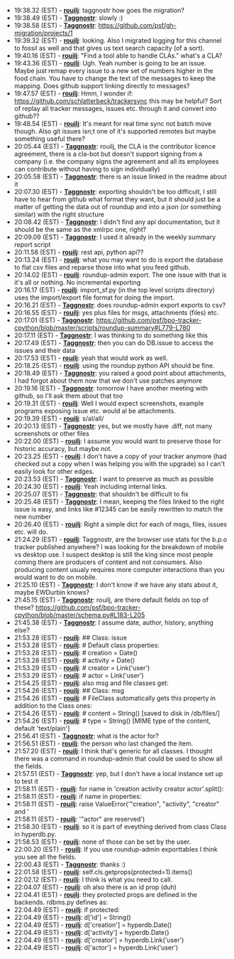 * <a id="19:38.32">19:38.32 (EST)</a> - __[rouilj](https://github.com/rouilj)__: taggnostr how goes the migration?
* <a id="19:38.49">19:38.49 (EST)</a> - __[Taggnostr](https://github.com/Taggnostr)__: slowly :)
* <a id="19:38.58">19:38.58 (EST)</a> - __[Taggnostr](https://github.com/Taggnostr)__: https://github.com/psf/gh-migration/projects/1
* <a id="19:39.32">19:39.32 (EST)</a> - __[rouilj](https://github.com/rouilj)__: looking. Also I migrated logging for this channel to fossil as well and that gives us text search capacity (of a sort).
* <a id="19:40.16">19:40.16 (EST)</a> - __[rouilj](https://github.com/rouilj)__: "Find a tool able to handle CLAs." what's a CLA?
* <a id="19:43.36">19:43.36 (EST)</a> - __[rouilj](https://github.com/rouilj)__: Ugh. Yeah number is going to be an issue. Maybe just remap every issue to a new set of numbers higher in the food chain. You have to change the text of the messages to keep the mapping. Does github support linking directly to messages?
* <a id="19:47.57">19:47.57 (EST)</a> - __[rouilj](https://github.com/rouilj)__: Hmm, I wonder if: https://github.com/schlatterbeck/trackersync this may be helpful? Sort of replay all tracker messages, issues etc. through it and convert into github??
* <a id="19:48.54">19:48.54 (EST)</a> - __[rouilj](https://github.com/rouilj)__: It's meant for real time sync not batch move though. Also git issues isn;t one of it's supported remotes but maybe something useful there?
* <a id="20:05.44">20:05.44 (EST)</a> - __[Taggnostr](https://github.com/Taggnostr)__: rouilj, the CLA is the contributor licence agreement, there is a cla-bot but doesn't support signing from a company (i.e. the company signs the agreement and all its employees can contribute without having to sign individually)
* <a id="20:05.58">20:05.58 (EST)</a> - __[Taggnostr](https://github.com/Taggnostr)__: there is an issue linked in the readme about it
* <a id="20:07.30">20:07.30 (EST)</a> - __[Taggnostr](https://github.com/Taggnostr)__: exporting shouldn't be too difficult, I still have to hear from github what format they want, but it should just be a matter of getting the data out of roundup and into a json (or something similar) with the right structure
* <a id="20:08.42">20:08.42 (EST)</a> - __[Taggnostr](https://github.com/Taggnostr)__: I didn't find any api documentation, but it should be the same as the xmlrpc one, right?
* <a id="20:09.09">20:09.09 (EST)</a> - __[Taggnostr](https://github.com/Taggnostr)__: I used it already in the weekly summary report script
* <a id="20:11.58">20:11.58 (EST)</a> - __[rouilj](https://github.com/rouilj)__: rest api, python api??
* <a id="20:13.24">20:13.24 (EST)</a> - __[rouilj](https://github.com/rouilj)__: what you may want to do is export the database to flat csv files and reparse those into what you feed github.
* <a id="20:14.02">20:14.02 (EST)</a> - __[rouilj](https://github.com/rouilj)__: roundup-admin export. The one issue with that is it's all or nothing. No incremental exporting
* <a id="20:16.17">20:16.17 (EST)</a> - __[rouilj](https://github.com/rouilj)__: import_sf.py (in the top level scripts directory) uses the import/export file format for doing the import.
* <a id="20:16.21">20:16.21 (EST)</a> - __[Taggnostr](https://github.com/Taggnostr)__: does roundup-admin export exports to csv?
* <a id="20:16.55">20:16.55 (EST)</a> - __[rouilj](https://github.com/rouilj)__: yes plus files for msgs, attachments (files) etc.
* <a id="20:17.01">20:17.01 (EST)</a> - __[Taggnostr](https://github.com/Taggnostr)__: https://github.com/psf/bpo-tracker-cpython/blob/master/scripts/roundup-summary#L779-L780
* <a id="20:17.11">20:17.11 (EST)</a> - __[Taggnostr](https://github.com/Taggnostr)__: I was thinking to do something like this
* <a id="20:17.49">20:17.49 (EST)</a> - __[Taggnostr](https://github.com/Taggnostr)__: then you can do DB.issue to access the issues and their data
* <a id="20:17.53">20:17.53 (EST)</a> - __[rouilj](https://github.com/rouilj)__: yeah that would work as well.
* <a id="20:18.25">20:18.25 (EST)</a> - __[rouilj](https://github.com/rouilj)__: using the roundup python API should be fine.
* <a id="20:18.49">20:18.49 (EST)</a> - __[Taggnostr](https://github.com/Taggnostr)__: you raised a good point about attachments, I had forgot about them now that we don't use patches anymore
* <a id="20:19.16">20:19.16 (EST)</a> - __[Taggnostr](https://github.com/Taggnostr)__: tomorrow I have another meeting with github, so I'll ask them about that too
* <a id="20:19.31">20:19.31 (EST)</a> - __[rouilj](https://github.com/rouilj)__: Well I would expect screenshots, example programs exposing issue etc. would al be attachments.
* <a id="20:19.39">20:19.39 (EST)</a> - __[rouilj](https://github.com/rouilj)__: s/al/all/
* <a id="20:20.13">20:20.13 (EST)</a> - __[Taggnostr](https://github.com/Taggnostr)__: yes, but we mostly have .diff, not many screenshots or other files
* <a id="20:22.00">20:22.00 (EST)</a> - __[rouilj](https://github.com/rouilj)__: I assume you would want to preserve those for historic accuracy, but maybe not.
* <a id="20:23.25">20:23.25 (EST)</a> - __[rouilj](https://github.com/rouilj)__: I don't have a copy of your tracker anymore (had checked out a copy when I was helping you with the upgrade) so I can't easily look for other edges.
* <a id="20:23.53">20:23.53 (EST)</a> - __[Taggnostr](https://github.com/Taggnostr)__: I want to preserve as much as possible
* <a id="20:24.30">20:24.30 (EST)</a> - __[rouilj](https://github.com/rouilj)__: Yeah including internal links.
* <a id="20:25.07">20:25.07 (EST)</a> - __[Taggnostr](https://github.com/Taggnostr)__: that shouldn't be difficult to fix
* <a id="20:25.48">20:25.48 (EST)</a> - __[Taggnostr](https://github.com/Taggnostr)__: I mean, keeping the files linked to the right issue is easy, and links like #12345 can be easily rewritten to match the new number
* <a id="20:26.40">20:26.40 (EST)</a> - __[rouilj](https://github.com/rouilj)__: Right a simple dict for each of msgs, files, issues etc. will do.
* <a id="21:24.29">21:24.29 (EST)</a> - __[rouilj](https://github.com/rouilj)__: Taggnostr, are the browser use stats for the b.p.o tracker published anywhere? I was looking for the breakdown of mobile vs desktop use. I suspect desktop is still the king since most people coming there are producers of content and not consumers. Also producing content usualy requires more computer interactions than you would want to do on mobile.
* <a id="21:25.10">21:25.10 (EST)</a> - __[Taggnostr](https://github.com/Taggnostr)__: I don't know if we have any stats about it, maybe EWDurbin knows?
* <a id="21:45.15">21:45.15 (EST)</a> - __[Taggnostr](https://github.com/Taggnostr)__: rouilj, are there default fields on top of these? https://github.com/psf/bpo-tracker-cpython/blob/master/schema.py#L183-L205
* <a id="21:45.38">21:45.38 (EST)</a> - __[Taggnostr](https://github.com/Taggnostr)__: I assume date, author, history, anything else?
* <a id="21:53.28">21:53.28 (EST)</a> - __[rouilj](https://github.com/rouilj)__: ## Class: issue
* <a id="21:53.28">21:53.28 (EST)</a> - __[rouilj](https://github.com/rouilj)__: # Default class properties:
* <a id="21:53.28">21:53.28 (EST)</a> - __[rouilj](https://github.com/rouilj)__: #   creation = Date()
* <a id="21:53.28">21:53.28 (EST)</a> - __[rouilj](https://github.com/rouilj)__: #   activity = Date()
* <a id="21:53.29">21:53.29 (EST)</a> - __[rouilj](https://github.com/rouilj)__: #   creator = Link('user')
* <a id="21:53.29">21:53.29 (EST)</a> - __[rouilj](https://github.com/rouilj)__: #   actor = Link('user')
* <a id="21:54.25">21:54.25 (EST)</a> - __[rouilj](https://github.com/rouilj)__: also msg and file classes get:
* <a id="21:54.26">21:54.26 (EST)</a> - __[rouilj](https://github.com/rouilj)__: ## Class: msg
* <a id="21:54.26">21:54.26 (EST)</a> - __[rouilj](https://github.com/rouilj)__: # FileClass automatically gets this property in addition to the Class ones:
* <a id="21:54.26">21:54.26 (EST)</a> - __[rouilj](https://github.com/rouilj)__: #   content = String()    [saved to disk in <tracker home>/db/files/]
* <a id="21:54.26">21:54.26 (EST)</a> - __[rouilj](https://github.com/rouilj)__: #   type = String()       [MIME type of the content, default 'text/plain']
* <a id="21:56.41">21:56.41 (EST)</a> - __[Taggnostr](https://github.com/Taggnostr)__: what is the actor for?
* <a id="21:56.51">21:56.51 (EST)</a> - __[rouilj](https://github.com/rouilj)__: the person who last changed the item.
* <a id="21:57.20">21:57.20 (EST)</a> - __[rouilj](https://github.com/rouilj)__: I think that's generic for all classes. I thought there was a command in roundup-admin that could be used to show all the fields.
* <a id="21:57.51">21:57.51 (EST)</a> - __[Taggnostr](https://github.com/Taggnostr)__: yep, but I don't have a local instance set up to test it
* <a id="21:58.11">21:58.11 (EST)</a> - __[rouilj](https://github.com/rouilj)__: for name in 'creation activity creator actor'.split():
* <a id="21:58.11">21:58.11 (EST)</a> - __[rouilj](https://github.com/rouilj)__: if name in properties:
* <a id="21:58.11">21:58.11 (EST)</a> - __[rouilj](https://github.com/rouilj)__: raise ValueError('"creation", "activity", "creator" and '
* <a id="21:58.11">21:58.11 (EST)</a> - __[rouilj](https://github.com/rouilj)__: '"actor" are reserved')
* <a id="21:58.30">21:58.30 (EST)</a> - __[rouilj](https://github.com/rouilj)__: so it is part of eveything derived from class Class in hyperdb.py.
* <a id="21:58.53">21:58.53 (EST)</a> - __[rouilj](https://github.com/rouilj)__: none of those can be set by the user.
* <a id="22:00.20">22:00.20 (EST)</a> - __[rouilj](https://github.com/rouilj)__: If you use roundup-admin exporttables I think you see all the fields.
* <a id="22:00.43">22:00.43 (EST)</a> - __[Taggnostr](https://github.com/Taggnostr)__: thanks :)
* <a id="22:01.58">22:01.58 (EST)</a> - __[rouilj](https://github.com/rouilj)__: self.cls.getprops(protected=1).items()
* <a id="22:02.12">22:02.12 (EST)</a> - __[rouilj](https://github.com/rouilj)__: I think is what you need to call.
* <a id="22:04.07">22:04.07 (EST)</a> - __[rouilj](https://github.com/rouilj)__: oh also there is an id prop (duh)
* <a id="22:04.41">22:04.41 (EST)</a> - __[rouilj](https://github.com/rouilj)__: they protected props are defined in the backends. rdbms.py defines as:
* <a id="22:04.49">22:04.49 (EST)</a> - __[rouilj](https://github.com/rouilj)__: if protected:
* <a id="22:04.49">22:04.49 (EST)</a> - __[rouilj](https://github.com/rouilj)__: d['id'] = String()
* <a id="22:04.49">22:04.49 (EST)</a> - __[rouilj](https://github.com/rouilj)__: d['creation'] = hyperdb.Date()
* <a id="22:04.49">22:04.49 (EST)</a> - __[rouilj](https://github.com/rouilj)__: d['activity'] = hyperdb.Date()
* <a id="22:04.49">22:04.49 (EST)</a> - __[rouilj](https://github.com/rouilj)__: d['creator'] = hyperdb.Link('user')
* <a id="22:04.49">22:04.49 (EST)</a> - __[rouilj](https://github.com/rouilj)__: d['actor'] = hyperdb.Link('user')
